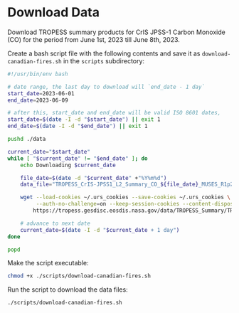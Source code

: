 # Download Data

Download TROPESS summary products for CrIS JPSS-1 Carbon Monoxide (CO) for the period from June 1st, 2023 till June 8th, 2023. 

Create a bash script file with the following contents and save it as `download-canadian-fires.sh` in the `scripts` subdirectory:

```bash
#!/usr/bin/env bash

# date range, the last day to download will `end_date - 1 day`
start_date=2023-06-01
end_date=2023-06-09

# after this, start_date and end_date will be valid ISO 8601 dates,
start_date=$(date -I -d "$start_date") || exit 1
end_date=$(date -I -d "$end_date") || exit 1

pushd ./data

current_date="$start_date"
while [ "$current_date" != "$end_date" ]; do 
    echo Downloading $current_date

    file_date=$(date -d "$current_date" +"%Y%m%d")
    data_file="TROPESS_CrIS-JPSS1_L2_Summary_CO_${file_date}_MUSES_R1p20_FS_F0p6.nc"

    wget --load-cookies ~/.urs_cookies --save-cookies ~/.urs_cookies \
         --auth-no-challenge=on --keep-session-cookies --content-disposition \
        https://tropess.gesdisc.eosdis.nasa.gov/data/TROPESS_Summary/TRPSYL2COCRS1FS.1/2023/$data_file

    # advance to next date
    current_date=$(date -I -d "$current_date + 1 day")
done

popd
```

Make the script executable:

```bash
chmod +x ./scripts/download-canadian-fires.sh
```

Run the script to download the data files:

```bash
./scripts/download-canadian-fires.sh
```
